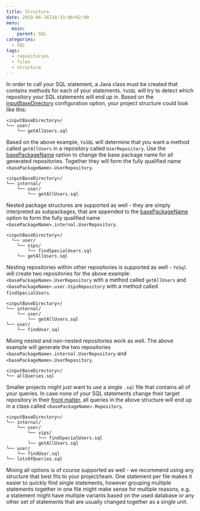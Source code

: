 ```yaml
---
title: Structure
date: 2019-06-16T18:33:06+02:00
menu:
  main:
    parent: SQL
categories:
  - SQL
tags:
  - repositories
  - files
  - structure
---
```


In order to call your SQL statement, a Java class must be created that contains methods for each of your statements. `YoSQL` will try to detect which repository your SQL statements will end up in. Based on the [inputBaseDirectory](/configuration/files/inputbasedirectory/) configuration option, your project structure could look like this: 

```
<inputBaseDirectory>/
└── user/
    └── getAllUsers.sql
```

Based on the above example, `YoSQL` will determine that you want a method called `getAllUsers` in a repository called `UserRepository`. Use the [basePackageName](/configuration/repositories/basepackagename/) option to change the base package name for all generated repositories. Together they will form the fully qualified name `<basePackageName>.UserRepository`.

```
<inputBaseDirectory>/
└── internal/
    └── user/
        └── getAllUsers.sql
```

Nested package structures are supported as well - they are simply interpreted as subpackages, that are appended to the [basePackageName](/configuration/repositories/basepackagename/) option to form the fully qualified name `<basePackageName>.internal.UserRepository`.

```
<inputBaseDirectory>/
  └── user/
    └── vips/
        └── findSpecialUsers.sql
    └── getAllUsers.sql
```

Nesting repositories within other repositories is supported as well - `YoSql` will create two repositories for the above example: `<basePackageName>.UserRepository` with a method called `getAllUsers` and `<basePackageName>.user.VipsRepository` with a method called `findSpecialUsers`.

```
<inputBaseDirectory>/
└── internal/
    └── user/
        └── getAllUsers.sql
└── user/
    └── findUser.sql
```

Mixing nested and non-nested repositories work as well. The above example will generate the two repositories `<basePackageName>.internal.UserRepository` and `<basePackageName>.UserRepository`.

```
<inputBaseDirectory>/
└── allQueries.sql
```

Smaller projects might just want to use a single `.sql` file that contains all of your queries. In case none of your SQL statements change their target repository in their [front matter](../sql-files/), all queries in the above structure will end up in a class called `<basePackageName>.Repository`.

```
<inputBaseDirectory>/
└── internal/
    └── user/
        └── vips/
            └── findSpecialUsers.sql
        └── getAllUsers.sql
└── user/
    └── findUser.sql
└── lotsOfQueries.sql
```

Mixing all options is of course supported as well - we recommend using any structure that best fits to your project/team. One statement per file makes it easier to quickly find single statements, however grouping multiple statements together in one file might make sense for multiple reasons, e.g. a statement might have multiple variants based on the used database or any other set of statements that are usually changed together as a single unit.
